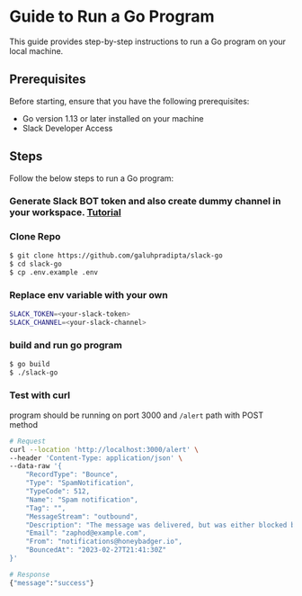 # Guide to Run a Go Program

This guide provides step-by-step instructions to run a Go program on your local machine.

## Prerequisites

Before starting, ensure that you have the following prerequisites:

- Go version 1.13 or later installed on your machine
- Slack Developer Access

## Steps

Follow the below steps to run a Go program:
### Generate Slack BOT token and also create dummy channel in your workspace. [Tutorial](https://help.capenetworks.com/en/articles/2361824-creating-a-slack-api-token#:~:text=Click%20on%20the%20Add%20Bot,API%20test%20on%20the%20dashboard.)

### Clone Repo
```bash
$ git clone https://github.com/galuhpradipta/slack-go
$ cd slack-go
$ cp .env.example .env
```

### Replace env variable with your own
```bash
SLACK_TOKEN=<your-slack-token>
SLACK_CHANNEL=<your-slack-channel>
```
### build and run go program
```bash
$ go build
$ ./slack-go
```

### Test with curl
program should be running on port 3000 and `/alert` path with POST method

```bash
# Request
curl --location 'http://localhost:3000/alert' \
--header 'Content-Type: application/json' \
--data-raw '{
    "RecordType": "Bounce",
    "Type": "SpamNotification",
    "TypeCode": 512,
    "Name": "Spam notification",
    "Tag": "",
    "MessageStream": "outbound",
    "Description": "The message was delivered, but was either blocked by the user, or classified as spam, bulk mail, or had rejected content.",
    "Email": "zaphod@example.com",
    "From": "notifications@honeybadger.io",
    "BouncedAt": "2023-02-27T21:41:30Z"
}'
```

```bash
# Response
{"message":"success"}
```
